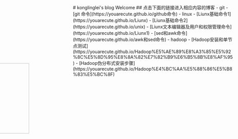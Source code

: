 ﻿<div style="margin-left:-357px;margin-top:135px">
<h1>Logo</h1>
<img src="https://ss0.bdstatic.com/70cFuHSh_Q1YnxGkpoWK1HF6hhy/it/u=3571418600,3904597038&fm=26&gp=0.jpg" style="width:220px;height:220px;marginLeft:-300px;marginTop:300px">
</div>
<div style="margin-top:-405px"></div>
# konglinglei's blog Welcome
## 点击下面的链接进入相应内容的博客
- git
	- [git 命令](https://youarecute.github.io/github命令)
- linux
	- [Liunx基础命令1](https://youarecute.github.io/Liunx)
	- [Liunx基础命令2](https://youarecute.github.io/unix)
	- [Liunx文本编辑器及用户和权限管理命令](https://youarecute.github.io/Liunx1)
	- [sed和awk命令](https://youarecute.github.io/awk和sed命令)
- hadoop
	- [Hadoop安装和单节点测试](https://youarecute.github.io/Hadoop%E5%AE%89%E8%A3%85%E5%92%8C%E5%8D%95%E8%8A%82%E7%82%B9%E6%B5%8B%E8%AF%95)
	- [Hadoop伪分布式安装步骤](https://youarecute.github.io/Hadoop%E4%BC%AA%E5%88%86%E5%B8%83%E5%BC%8F)
